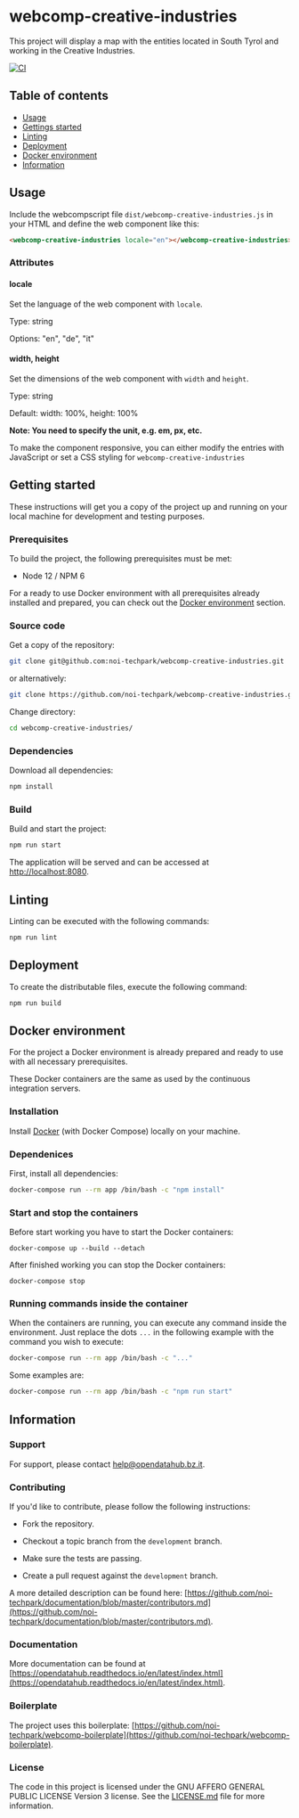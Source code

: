 # webcomp-creative-industries

This project will display a map with the entities located in South Tyrol and working in the Creative Industries.

[![CI](https://github.com/noi-techpark/webcomp-creative-industries/actions/workflows/ci.yml/badge.svg)](https://github.com/noi-techpark/webcomp-creative-industries/actions/workflows/ci.yml)

## Table of contents

- [Usage](#usage)
- [Gettings started](#getting-started)
- [Linting](#linting)
- [Deployment](#deployment)
- [Docker environment](#docker-environment)
- [Information](#information)

## Usage

Include the webcompscript file `dist/webcomp-creative-industries.js` in your HTML and define the web component like this:

```html
<webcomp-creative-industries locale="en"></webcomp-creative-industries>
```

### Attributes

#### locale

Set the language of the web component with `locale`.

Type: string

Options: "en", "de", "it"

#### width, height

Set the dimensions of the web component with `width` and `height`.

Type: string

Default: width: 100%, height: 100%
 
**Note: You need to specify the unit, e.g. em, px, etc.**

To make the component responsive, you can either modify the entries with JavaScript or set a CSS styling for `webcomp-creative-industries`


## Getting started

These instructions will get you a copy of the project up and running
on your local machine for development and testing purposes.

### Prerequisites

To build the project, the following prerequisites must be met:

- Node 12 / NPM 6

For a ready to use Docker environment with all prerequisites already installed and prepared, you can check out the [Docker environment](#docker-environment) section.

### Source code

Get a copy of the repository:

```bash
git clone git@github.com:noi-techpark/webcomp-creative-industries.git
```
or alternatively:
```bash
git clone https://github.com/noi-techpark/webcomp-creative-industries.git
```

Change directory:

```bash
cd webcomp-creative-industries/
```

### Dependencies

Download all dependencies:

```bash
npm install
```

### Build

Build and start the project:

```bash
npm run start
```

The application will be served and can be accessed at [http://localhost:8080](http://localhost:8080).

## Linting

Linting can be executed with the following commands:

```bash
npm run lint
```

## Deployment

To create the distributable files, execute the following command:

```bash
npm run build
```

## Docker environment

For the project a Docker environment is already prepared and ready to use with all necessary prerequisites.

These Docker containers are the same as used by the continuous integration servers.

### Installation

Install [Docker](https://docs.docker.com/install/) (with Docker Compose) locally on your machine.

### Dependenices

First, install all dependencies:

```bash
docker-compose run --rm app /bin/bash -c "npm install"
```

### Start and stop the containers

Before start working you have to start the Docker containers:

```
docker-compose up --build --detach
```

After finished working you can stop the Docker containers:

```
docker-compose stop
```

### Running commands inside the container

When the containers are running, you can execute any command inside the environment. Just replace the dots `...` in the following example with the command you wish to execute:

```bash
docker-compose run --rm app /bin/bash -c "..."
```

Some examples are:

```bash
docker-compose run --rm app /bin/bash -c "npm run start"
```

## Information

### Support

For support, please contact [help@opendatahub.bz.it](mailto:help@opendatahub.bz.it).

### Contributing

If you'd like to contribute, please follow the following instructions:

- Fork the repository.

- Checkout a topic branch from the `development` branch.

- Make sure the tests are passing.

- Create a pull request against the `development` branch.

A more detailed description can be found here: [https://github.com/noi-techpark/documentation/blob/master/contributors.md](https://github.com/noi-techpark/documentation/blob/master/contributors.md).

### Documentation

More documentation can be found at [https://opendatahub.readthedocs.io/en/latest/index.html](https://opendatahub.readthedocs.io/en/latest/index.html).

### Boilerplate

The project uses this boilerplate: [https://github.com/noi-techpark/webcomp-boilerplate](https://github.com/noi-techpark/webcomp-boilerplate).

### License

The code in this project is licensed under the GNU AFFERO GENERAL PUBLIC LICENSE Version 3 license. See the [LICENSE.md](LICENSE.md) file for more information.
